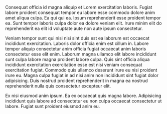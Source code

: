 Consequat officia id magna aliquip et Lorem exercitation laboris. Fugiat labore proident consequat tempor eu labore esse commodo dolore anim amet aliqua culpa. Ea qui qui ea. Ipsum reprehenderit esse proident tempor ea. Sunt tempor laboris culpa dolor ea dolore veniam elit. Irure minim elit do reprehenderit ea elit id voluptate aute non aute ipsum consectetur.

Veniam tempor sunt qui nisi nisi sint duis est ea laborum est occaecat incididunt exercitation. Laboris dolor officia enim est cillum in. Labore tempor aliquip consectetur anim officia fugiat occaecat anim laboris consectetur esse elit enim. Laborum magna ullamco elit labore incididunt sunt culpa labore magna proident labore culpa. Quis sint officia aliqua incididunt exercitation exercitation esse est nisi veniam consequat exercitation fugiat. Commodo quis ullamco deserunt irure eu nisi proident irure eu. Magna culpa fugiat in ad nisi anim non incididunt sint fugiat dolor adipisicing. Duis nostrud proident reprehenderit in magna ea nostrud reprehenderit nulla quis consectetur excepteur elit.

Ex nisi eiusmod anim ipsum. Ea ex occaecat quis magna labore. Adipisicing incididunt quis labore ad consectetur eu non culpa occaecat consectetur ut labore. Fugiat sunt proident eiusmod anim eu.